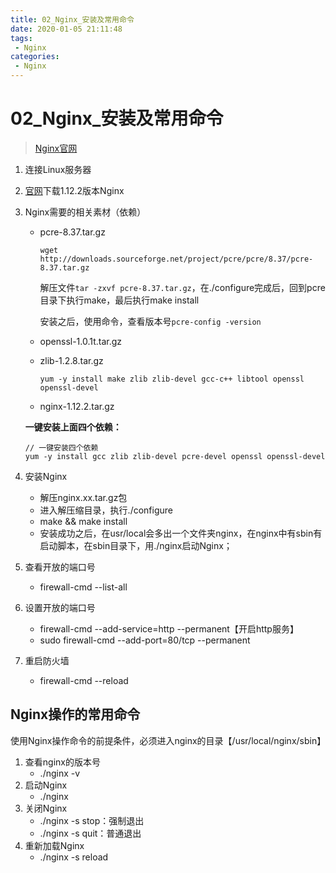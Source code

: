 ```yaml
---
title: 02_Nginx_安装及常用命令
date: 2020-01-05 21:11:48
tags: 
 - Nginx
categories:
 - Nginx
---
```


# 02_Nginx_安装及常用命令

> [Nginx官网](http://nginx.org)

1. 连接Linux服务器

2. [官网](http://nginx.org)下载1.12.2版本Nginx

3. Nginx需要的相关素材（依赖）

   - pcre-8.37.tar.gz

     ```shell
     wget http://downloads.sourceforge.net/project/pcre/pcre/8.37/pcre-8.37.tar.gz
     ```

     解压文件`tar -zxvf pcre-8.37.tar.gz`，在./configure完成后，回到pcre目录下执行make，最后执行make install

     安装之后，使用命令，查看版本号`pcre-config -version`

   - openssl-1.0.1t.tar.gz

   - zlib-1.2.8.tar.gz

     ```shell
     yum -y install make zlib zlib-devel gcc-c++ libtool openssl openssl-devel
     ```

   - nginx-1.12.2.tar.gz

   **一键安装上面四个依赖：**

   ```shell
   // 一键安装四个依赖
   yum -y install gcc zlib zlib-devel pcre-devel openssl openssl-devel
   ```

4. 安装Nginx

   - 解压nginx.xx.tar.gz包
   - 进入解压缩目录，执行./configure
   - make && make install
   - 安装成功之后，在usr/local会多出一个文件夹nginx，在nginx中有sbin有启动脚本，在sbin目录下，用./nginx启动Nginx；  

5. 查看开放的端口号

   - firewall-cmd --list-all

6. 设置开放的端口号

   - firewall-cmd --add-service=http --permanent【开启http服务】
   - sudo firewall-cmd --add-port=80/tcp --permanent

7. 重启防火墙

   - firewall-cmd --reload



## Nginx操作的常用命令

使用Nginx操作命令的前提条件，必须进入nginx的目录【/usr/local/nginx/sbin】

1. 查看nginx的版本号
   - ./nginx -v
2. 启动Nginx
   - ./nginx
3. 关闭Nginx
   - ./nginx -s stop：强制退出
   - ./nginx -s quit：普通退出
4. 重新加载Nginx
   - ./nginx -s reload

